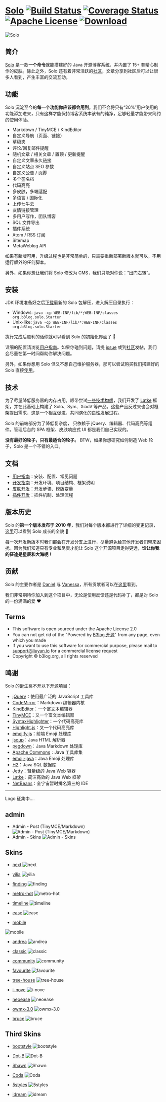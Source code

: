 # [Solo](https://github.com/b3log/solo) [![Build Status](https://img.shields.io/travis/b3log/solo.svg?style=flat)](https://travis-ci.org/b3log/solo) [![Coverage Status](https://img.shields.io/coveralls/b3log/solo.svg?style=flat)](https://coveralls.io/github/b3log/solo?branch=master)  [![Apache License](http://img.shields.io/badge/license-apache2-orange.svg?style=flat)](http://www.apache.org/licenses/LICENSE-2.0) [![Download](http://img.shields.io/badge/download-~6.2K-blue.svg?style=flat)](http://pan.baidu.com/share/link?shareid=541735&uk=3255126224)

![Solo](http://img.blog.csdn.net/20160909004212828)

## 简介

[Solo](https://github.com/b3log/solo) 是一款**一个命令**就能搭建好的 Java 开源博客系统，并内置了 15+ 套精心制作的皮肤。除此之外，Solo 还有着非常活跃的[社区](https://hacpai.com/b3log)，文章分享到社区后可以让很多人看到，产生丰富的交流互动。

## 功能 

Solo 沉淀至今的**每一个功能你应该都会用到**。我们不会将只有“20%”用户使用的功能添加进来，只有这样才能保持博客系统本该有的纯净，足够轻量才能带来简约的使用体验。

* Markdown / TinyMCE / KindEditor
* 自定义导航（页面、链接）
* 草稿夹
* 评论/回复邮件提醒
* 随机文章 / 相关文章 / 置顶 / 更新提醒
* 自定义文章永久链接
* 自定义站点 SEO 参数
* 自定义公告 / 页脚
* 多个签名档
* 代码高亮
* 多皮肤，多端适配
* 多语言 / 国际化
* 上传七牛云
* 友情链接管理
* 多用户写作，团队博客
* SQL 文件导出
* 插件系统
* Atom / RSS 订阅
* Sitemap
* MetaWeblog API

如果有新版可用，升级过程也是非常简单的，只需要重新部署新版本就可以，不用运行额外的任何脚本。

另外，如果你想让我们将 Solo 修改为 CMS，我们只能对你说：“出门[右转](https://github.com/WordPress/WordPress)”。 

## 安装

JDK 环境准备好之后[下载](http://pan.baidu.com/share/link?shareid=541735&uk=3255126224)最新的 Solo 包解压，进入解压目录执行：

* Windows: `java -cp WEB-INF/lib/*;WEB-INF/classes org.b3log.solo.Starter`
* Unix-like: `java -cp WEB-INF/lib/*:WEB-INF/classes org.b3log.solo.Starter`

执行完成后顺利的话你就可以看到 Solo 的初始化界面了 :tada: 

详细的配置请浏览[用户指南](https://github.com/b3log/solo/wiki/standalone_mode)。如果你碰到问题，请提 [issue](https://github.com/b3log/solo/issues/new) 或到[社区](https://hacpai.com/tag/Solo)发帖，我们会尽量在第一时间帮助你解决问题。

另外，如果你想用 Solo 但又不想自己维护服务器，那可以尝试购买我们搭建好的 Solo 直接[使用](http://b3log.org/services/#solo)。

## 技术

为了尽量降低服务器的内存占用，顺带尝试[一些技术构想](https://hacpai.com/article/1403847528022)，我们开发了  [Latke](https://github.com/b3log/latke) 框架，并在此基础上构建了 Solo、Sym、XiaoV 等产品。这些产品反过来也会对框架提出需求，这是一个相互促进，共同演化的良性发展过程。

Solo 的前端部分为了降低复杂度， 只依赖于 jQuery、编辑器、代码高亮等组件。管理后台的 SPA 框架、皮肤响应式 UI 都是我们自己实现的。

**没有最好的轮子，只有最适合的轮子。** BTW，如果你想研究如何制造 Web 轮子，Solo 是一个不错的入口。

## 文档

* [用户指南](https://github.com/b3log/solo/wiki/standalone_mode)：安装、配置、常见问题
* [开发指南](https://github.com/b3log/solo/wiki/Pre_dev)：开发环境、项目结构、框架说明
* [皮肤开发](https://github.com/b3log/solo/wiki/Develop_steps)：开发步骤、模版变量
* [插件开发](https://docs.google.com/document/pub?id=15H7Q3EBo-44v61Xp_epiYY7vK_gPJLkQaT7T1gkE64w&pli=1)：插件机制、处理流程

## 版本历史

Solo 的**第一个版本发布于 2010 年**，我们对每个版本都进行了详细的变更记录，[这里](http://solo.b3log.org/CHANGE_LOGS.html)可以看到 Solo 成长的全貌 :seedling:

每一次开发新版本时我们都会在开发分支上进行，尽量避免给其他开发者们带来困扰。因为我们知道只有专业和尽责才能让 Solo 这个开源项目走得更远，**谁让你我的征途是星辰和大海呢！**

## 贡献

Solo 的主要作者是 [Daniel](https://github.com/88250) 与 [Vanessa](https://github.com/Vanessa219)，所有贡献者可以在[这里](https://github.com/b3log/solo/graphs/contributors)看到。

我们非常期待你加入到这个项目中，无论是使用反馈还是代码补丁，都是对 Solo 的一份满满的爱 :heart:

## Terms

* This software is open sourced under the Apache License 2.0
* You can not get rid of the "Powered by [B3log 开源](http://b3log.org)" from any page, even which you made
* If you want to use this software for commercial purpose, please mail to support@liuyun.io for a commercial license request
* Copyright &copy; b3log.org, all rights reserved

## 鸣谢

Solo 的诞生离不开以下开源项目：

* [jQuery](https://github.com/jquery/jquery)：使用最广泛的 JavaScript 工具库
* [CodeMirror](https://github.com/codemirror/CodeMirror)：Markdown 编辑器内核
* [KindEditor](https://github.com/kindsoft/kindeditor)：一个富文本编辑器
* [TinyMCE](https://github.com/tinymce/tinymce)：又一个富文本编辑器
* [SyntaxHighlighter](https://github.com/syntaxhighlighter/syntaxhighlighter)：一个代码高亮库
* [Highlight.js](https://github.com/isagalaev/highlight.js)：又一个代码高亮库
* [emojify.js](https://github.com/Ranks/emojify.js)：前端 Emoji 处理库
* [jsoup](https://github.com/jhy/jsoup)：Java HTML 解析器
* [pegdown](https://github.com/sirthias/pegdown)：Java Markdown 处理库
* [Apache Commons](http://commons.apache.org)：Java 工具库集
* [emoji-java](https://github.com/vdurmont/emoji-java)：Java Emoji 处理库
* [H2](https://github.com/h2database/h2database)：Java SQL 数据库
* [Jetty](https://github.com/eclipse/jetty.project)：轻量级的 Java Web 容器
* [Latke](https://github.com/b3log/latke)：简洁高效的 Java Web 框架 
* [NetBeans](https://netbeans.org)：全宇宙暂时排名第三的 IDE

----

Logo 征集中....

## admin
* Admin - Post (TinyMCE/Markdown)
![Admin - Post (TinyMCE/Markdown)](http://img.blog.csdn.net/20160909003905083)
* Admin - Skins 
![Admin - Skins ](http://img.blog.csdn.net/20160909003855114)

## Skins
* [next](https://github.com/b3log/solo-skins/tree/master/next)
![next](http://img.blog.csdn.net/20160908232930827)

* [yilia](https://github.com/b3log/solo-skins/tree/master/yilia)
![yilia](http://img.blog.csdn.net/20160908232913225)

* [finding](https://github.com/b3log/solo-skins/tree/master/finding)
![finding](http://img.blog.csdn.net/20160908232943335)

* [metro-hot](https://github.com/b3log/solo-skins/tree/master/metro-hot)
![metro-hot](http://img.blog.csdn.net/20160908233003148)

* [timeline](https://github.com/b3log/solo-skins/tree/master/timeline)
![timeline](http://img.blog.csdn.net/20160908233015843)

* [ease](https://github.com/b3log/solo-skins/tree/master/ease)
![ease](http://img.blog.csdn.net/20160908233024047)

* [mobile](https://github.com/b3log/solo-skins/tree/master/mobile)

![mobile](http://img.blog.csdn.net/20160908233032196)

* [andrea](https://github.com/b3log/solo-skins/tree/master/andrea)
![andrea](http://img.blog.csdn.net/20160909004722157)

* [classic](https://github.com/b3log/solo-skins/tree/master/classic)
![classic](http://img.blog.csdn.net/20160908233049265)

* [community](https://github.com/b3log/solo-skins/tree/master/community)
![community](http://img.blog.csdn.net/20160908233057493)

* [favourite](https://github.com/b3log/solo-skins/tree/master/favourite)
![favourite](http://img.blog.csdn.net/20160908233110391)

* [tree-house](https://github.com/b3log/solo-skins/tree/master/tree-house)
![tree-house](http://img.blog.csdn.net/20160908233120891)

* [i-nove](https://github.com/b3log/solo-skins/tree/master/i-nove)
![i-nove](http://img.blog.csdn.net/20160908233131516)

* [neoease](https://github.com/b3log/solo-skins/tree/master/neoease)
![neoease](http://img.blog.csdn.net/20160908233139713)

* [owmx-3.0](https://github.com/b3log/solo-skins/tree/master/owmx-3.0)
![owmx-3.0](http://img.blog.csdn.net/20160908233148135)

* [bruce](https://github.com/b3log/solo-skins/tree/master/bruce)
![bruce](http://img.blog.csdn.net/20160908233157432)

## Third Skins
* [bootstyle](https://github.com/b3log/solo-third-skins/tree/master/bootstyle)
![bootstyle](http://img.blog.csdn.net/20160909002324766)

* [Dot-B](https://github.com/b3log/solo-third-skins/tree/master/Dot-B)
![Dot-B](http://img.blog.csdn.net/20160909002509003)

* [Shawn](https://github.com/b3log/solo-third-skins/tree/master/Shawn)
![Shawn](http://img.blog.csdn.net/20160909002540133)

* [Coda](https://github.com/b3log/solo-third-skins/tree/master/Coda)
![Coda](http://img.blog.csdn.net/20160909002603399)

* [5styles](https://github.com/b3log/solo-third-skins/tree/master/5styles)
![5styles](http://img.blog.csdn.net/20160909002641837)

* [idream](https://github.com/b3log/solo-third-skins/tree/master/idream)
![idream](http://img.blog.csdn.net/20160909002659993)

